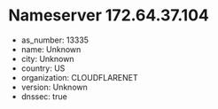 # Nameserver 172.64.37.104

* as_number: 13335
* name: Unknown
* city: Unknown
* country: US
* organization: CLOUDFLARENET
* version: Unknown
* dnssec: true
